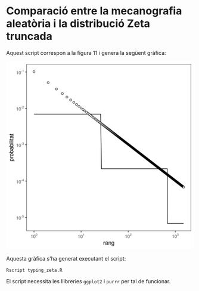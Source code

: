 # Comparació entre la mecanografia aleatòria i la distribució Zeta truncada

Aquest script correspon a la figura 11 i genera la següent gràfica:

![Comparació entre la mecanografia aleatòria i la distribució Zeta truncada](typing_zeta.png)

Aquesta gràfica s'ha generat executant el script:

```
Rscript typing_zeta.R
```

El script necessita les llibreries `ggplot2` i `purrr` per tal de funcionar.
